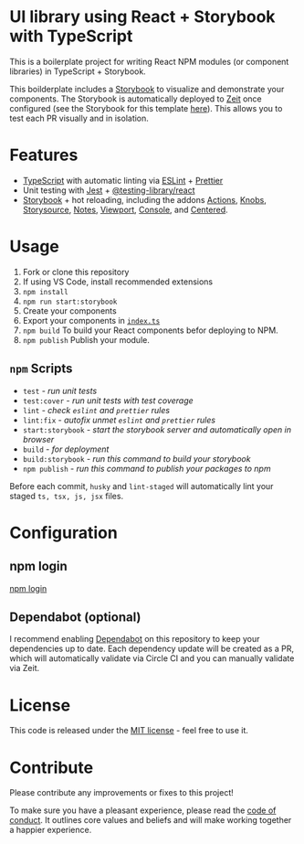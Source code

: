 # UI library using React + Storybook with TypeScript

This is a boilerplate project for writing React NPM modules (or component libraries) in TypeScript + Storybook.

This boilderplate includes a [Storybook](https://storybook.js.org/) to visualize and demonstrate your components. The Storybook is automatically deployed to [Zeit](https://zeit.co) once configured (see the Storybook for this template [here](https://react-ts-module-boilerplate.develohpanda.now.sh)). This allows you to test each PR visually and in isolation.

# Features

- [TypeScript](tsconfig.json) with automatic linting via [ESLint](.eslintrc) + [Prettier](.prettierrc)
- Unit testing with [Jest](https://jestjs.io/) + [@testing-library/react](https://testing-library.com/docs/react-testing-library/intro/)
- [Storybook](https://storybook.js.org/) + hot reloading, including the addons [Actions](https://github.com/storybookjs/storybook/tree/master/addons/actions), [Knobs](https://github.com/storybookjs/storybook/tree/master/addons/knobs), [Storysource](https://github.com/storybookjs/storybook/tree/master/addons/storysource), [Notes](https://github.com/storybookjs/storybook/tree/master/addons/notes), [Viewport](https://github.com/storybookjs/storybook/tree/master/addons/viewport), [Console](https://github.com/storybookjs/storybook-addon-console), and [Centered](https://github.com/storybookjs/storybook/tree/master/addons/centered).

# Usage

1. Fork or clone this repository
2. If using VS Code, install recommended extensions
3. `npm install`
4. `npm run start:storybook`
5. Create your components
6. Export your components in [`index.ts`](index.ts)
7. `npm build` To build your React components befor deploying to NPM.
8. `npm publish` Publish your module.

## `npm` Scripts

- `test` - _run unit tests_
- `test:cover` - _run unit tests with test coverage_
- `lint` - _check `eslint` and `prettier` rules_
- `lint:fix` - _autofix unmet `eslint` and `prettier` rules_
- `start:storybook` - _start the storybook server and automatically open in browser_
- `build` - _for deployment_
- `build:storybook` - _run this command to build your storybook_
- `npm publish` - _run this command to publish your packages to npm_

Before each commit, `husky` and `lint-staged` will automatically lint your staged `ts, tsx, js, jsx` files.

# Configuration

## npm login

[npm login](https://docs.npmjs.com/creating-and-publishing-scoped-public-packages)

## Dependabot (optional)

I recommend enabling [Dependabot](https://dependabot.com/) on this repository to keep your dependencies up to date. Each dependency update will be created as a PR, which will automatically validate via Circle CI and you can manually validate via Zeit.

# License

This code is released under the [MIT license](LICENSE.md) - feel free to use it.

# Contribute

Please contribute any improvements or fixes to this project!

To make sure you have a pleasant experience, please read the [code of conduct](CODE_OF_CONDUCT.md). It outlines core values and beliefs and will make working together a happier experience.
